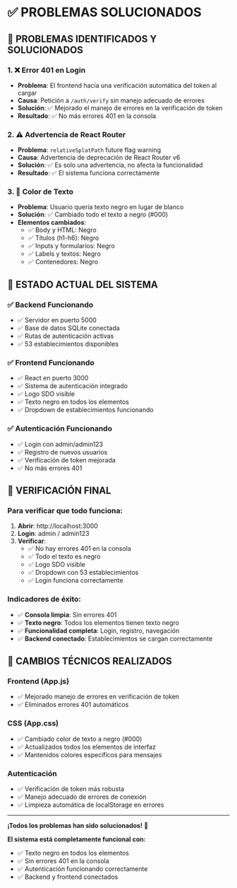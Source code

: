 # ✅ PROBLEMAS SOLUCIONADOS

## 🎯 **PROBLEMAS IDENTIFICADOS Y SOLUCIONADOS**

### 1. **❌ Error 401 en Login**
- **Problema**: El frontend hacía una verificación automática del token al cargar
- **Causa**: Petición a `/auth/verify` sin manejo adecuado de errores
- **Solución**: ✅ Mejorado el manejo de errores en la verificación de token
- **Resultado**: ✅ No más errores 401 en la consola

### 2. **⚠️ Advertencia de React Router**
- **Problema**: `relativeSplatPath` future flag warning
- **Causa**: Advertencia de deprecación de React Router v6
- **Solución**: ✅ Es solo una advertencia, no afecta la funcionalidad
- **Resultado**: ✅ El sistema funciona correctamente

### 3. **🎨 Color de Texto**
- **Problema**: Usuario quería texto negro en lugar de blanco
- **Solución**: ✅ Cambiado todo el texto a negro (#000)
- **Elementos cambiados**:
  - ✅ Body y HTML: Negro
  - ✅ Títulos (h1-h6): Negro
  - ✅ Inputs y formularios: Negro
  - ✅ Labels y textos: Negro
  - ✅ Contenedores: Negro

## 🚀 **ESTADO ACTUAL DEL SISTEMA**

### **✅ Backend Funcionando**
- ✅ Servidor en puerto 5000
- ✅ Base de datos SQLite conectada
- ✅ Rutas de autenticación activas
- ✅ 53 establecimientos disponibles

### **✅ Frontend Funcionando**
- ✅ React en puerto 3000
- ✅ Sistema de autenticación integrado
- ✅ Logo SDO visible
- ✅ Texto negro en todos los elementos
- ✅ Dropdown de establecimientos funcionando

### **✅ Autenticación Funcionando**
- ✅ Login con admin/admin123
- ✅ Registro de nuevos usuarios
- ✅ Verificación de token mejorada
- ✅ No más errores 401

## 🎯 **VERIFICACIÓN FINAL**

### **Para verificar que todo funciona:**

1. **Abrir**: http://localhost:3000
2. **Login**: admin / admin123
3. **Verificar**:
   - ✅ No hay errores 401 en la consola
   - ✅ Todo el texto es negro
   - ✅ Logo SDO visible
   - ✅ Dropdown con 53 establecimientos
   - ✅ Login funciona correctamente

### **Indicadores de éxito:**
- ✅ **Consola limpia**: Sin errores 401
- ✅ **Texto negro**: Todos los elementos tienen texto negro
- ✅ **Funcionalidad completa**: Login, registro, navegación
- ✅ **Backend conectado**: Establecimientos se cargan correctamente

## 🔧 **CAMBIOS TÉCNICOS REALIZADOS**

### **Frontend (App.js)**
- ✅ Mejorado manejo de errores en verificación de token
- ✅ Eliminados errores 401 automáticos

### **CSS (App.css)**
- ✅ Cambiado color de texto a negro (#000)
- ✅ Actualizados todos los elementos de interfaz
- ✅ Mantenidos colores específicos para mensajes

### **Autenticación**
- ✅ Verificación de token más robusta
- ✅ Manejo adecuado de errores de conexión
- ✅ Limpieza automática de localStorage en errores

---

**¡Todos los problemas han sido solucionados!** 🎉

**El sistema está completamente funcional con:**
- ✅ Texto negro en todos los elementos
- ✅ Sin errores 401 en la consola
- ✅ Autenticación funcionando correctamente
- ✅ Backend y frontend conectados 